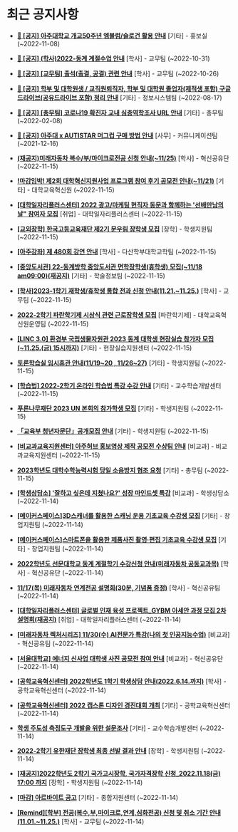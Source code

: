 # 최근 공지사항

* **[📌 [공지] 아주대학교 개교50주년 엠블럼/슬로건 활용 안내](http://ajou.ac.kr/kr/ajou/notice.do?mode=view&amp;articleNo=206180&amp;article.offset=0&amp;articleLimit=30)**
 [기타] - 홍보실 (~2022-11-08)

* **[📌 [공지] (학사)2022-동계 계절수업 안내](http://ajou.ac.kr/kr/ajou/notice.do?mode=view&amp;articleNo=205702&amp;article.offset=0&amp;articleLimit=30)**
 [학사] - 교무팀 (~2022-10-31)

* **[📌 [공지] [교무팀] 출석(출결, 공결) 관련 안내](http://ajou.ac.kr/kr/ajou/notice.do?mode=view&amp;articleNo=205552&amp;article.offset=0&amp;articleLimit=30)**
 [학사] - 교무팀 (~2022-10-26)

* **[📌 [공지] 학부 및 대학원생 / 교직원퇴직자, 학부 및 대학원 졸업자(제적생 포함) 구글드라이브(공유드라이브 포함) 정리 안내](http://ajou.ac.kr/kr/ajou/notice.do?mode=view&amp;articleNo=202858&amp;article.offset=0&amp;articleLimit=30)**
 [기타] - 정보시스템팀 (~2022-08-17)

* **[📌 [공지] [총무팀] 코로나19 확진자 교내 심층역학조사 URL 안내](http://ajou.ac.kr/kr/ajou/notice.do?mode=view&amp;articleNo=180493&amp;article.offset=0&amp;articleLimit=30)**
 [기타] - 총무팀 (~2022-02-08)

* **[📌 [공지] 아주대 x AUTISTAR 머그컵 구매 방법 안내](http://ajou.ac.kr/kr/ajou/notice.do?mode=view&amp;articleNo=147976&amp;article.offset=0&amp;articleLimit=30)**
 [사무] - 커뮤니케이션팀 (~2021-12-16)

* **[(재공지)미래자동차 복수/부/마이크로전공 신청 안내(~11/25)](http://ajou.ac.kr/kr/ajou/notice.do?mode=view&amp;articleNo=206513&amp;article.offset=0&amp;articleLimit=30)**
 [학사] - 혁신공유단 (~2022-11-15)

* **[!마감임박! 제2회 대학혁신지원사업 프로그램 참여 후기 공모전 안내(~11/21)](http://ajou.ac.kr/kr/ajou/notice.do?mode=view&amp;articleNo=206512&amp;article.offset=0&amp;articleLimit=30)**
 [기타] - 대학교육혁신원 (~2022-11-15)

* **[[대학일자리플러스센터] 2022 광고/마케팅 현직자 동문과 함께하는 &#x27;선배만남의 날&quot; 참여자 모집](http://ajou.ac.kr/kr/ajou/notice.do?mode=view&amp;articleNo=206505&amp;article.offset=0&amp;articleLimit=30)**
 [취업] - 대학일자리플러스센터 (~2022-11-15)

* **[[교외장학] 한국고등교육재단 제2기 문우림 장학생 모집](http://ajou.ac.kr/kr/ajou/notice.do?mode=view&amp;articleNo=206492&amp;article.offset=0&amp;articleLimit=30)**
 [장학] - 학생지원팀 (~2022-11-15)

* **[[아주강좌] 제 480회 강연 안내](http://ajou.ac.kr/kr/ajou/notice.do?mode=view&amp;articleNo=206490&amp;article.offset=0&amp;articleLimit=30)**
 [학사] - 다산학부대학교학팀 (~2022-11-15)

* **[[중앙도서관] 22-동계방학 중앙도서관 면학장학생(휴학생) 모집(~11/18 am09:00)(재공지)](http://ajou.ac.kr/kr/ajou/notice.do?mode=view&amp;articleNo=206489&amp;article.offset=0&amp;articleLimit=30)**
 [기타] - 학술정보팀 (~2022-11-15)

* **[[학사]2023-1학기 재학생/휴학생 통합 전과 신청 안내(11.21.~11.25.)](http://ajou.ac.kr/kr/ajou/notice.do?mode=view&amp;articleNo=206484&amp;article.offset=0&amp;articleLimit=30)**
 [학사] - 교무팀 (~2022-11-15)

* **[2022-2학기 파란학기제 시상식 관련 근로장학생 모집](http://ajou.ac.kr/kr/ajou/notice.do?mode=view&amp;articleNo=206476&amp;article.offset=0&amp;articleLimit=30)**
 [파란학기제] - 대학교육혁신원운영팀 (~2022-11-15)

* **[[LINC 3.0] 환경부 국립생물자원관 2023 동계 대학생 현장실습 참가자 모집(~11.25.(금) 15시까지)](http://ajou.ac.kr/kr/ajou/notice.do?mode=view&amp;articleNo=206474&amp;article.offset=0&amp;articleLimit=30)**
 [기타] - 현장실습지원센터 (~2022-11-15)

* **[토론학습실 임시휴관 안내(11/19~20 , 11/26~27)](http://ajou.ac.kr/kr/ajou/notice.do?mode=view&amp;articleNo=206471&amp;article.offset=0&amp;articleLimit=30)**
 [기타] - 학생지원팀 (~2022-11-15)

* **[[학습법] 2022-2학기 온라인 학습법 특강 수강 안내](http://ajou.ac.kr/kr/ajou/notice.do?mode=view&amp;articleNo=206469&amp;article.offset=0&amp;articleLimit=30)**
 [기타] - 교수학습개발센터 (~2022-11-15)

* **[푸른나무재단 2023 UN 본회의 참가학생 모집](http://ajou.ac.kr/kr/ajou/notice.do?mode=view&amp;articleNo=206468&amp;article.offset=0&amp;articleLimit=30)**
 [기타] - 학생지원팀 (~2022-11-15)

* **[「교육부 청년자문단」공개모집 안내](http://ajou.ac.kr/kr/ajou/notice.do?mode=view&amp;articleNo=206463&amp;article.offset=0&amp;articleLimit=30)**
 [기타] - 학생지원팀 (~2022-11-15)

* **[[비교과교육지원센터] 아주허브 홍보영상 제작 공모전 수상팀 안내](http://ajou.ac.kr/kr/ajou/notice.do?mode=view&amp;articleNo=206462&amp;article.offset=0&amp;articleLimit=30)**
 [비교과] - 비교과교육지원센터 (~2022-11-15)

* **[2023학년도 대학수학능력시험 당일 소음방지 협조 요청](http://ajou.ac.kr/kr/ajou/notice.do?mode=view&amp;articleNo=206460&amp;article.offset=0&amp;articleLimit=30)**
 [기타] - 총무팀 (~2022-11-15)

* **[[학생상담소] &#x27;잘하고 싶은데 지쳤나요?&#x27; 성장 마인드셋 특강](http://ajou.ac.kr/kr/ajou/notice.do?mode=view&amp;articleNo=206454&amp;article.offset=0&amp;articleLimit=30)**
 [비교과] - 학생상담소 (~2022-11-14)

* **[[메이커스페이스]3D스캐너를 활용한 스캐닝 운용 기초교육 수강생 모집](http://ajou.ac.kr/kr/ajou/notice.do?mode=view&amp;articleNo=206453&amp;article.offset=0&amp;articleLimit=30)**
 [기타] - 창업지원팀 (~2022-11-14)

* **[[메이커스페이스]스마트폰을 활용한 제품사진 촬영·편집 기초교육 수강생 모집](http://ajou.ac.kr/kr/ajou/notice.do?mode=view&amp;articleNo=206452&amp;article.offset=0&amp;articleLimit=30)**
 [기타] - 창업지원팀 (~2022-11-14)

* **[2022학년도 선문대학교 동계 계절학기 수강신청 안내(미래자동차 공동교과목)](http://ajou.ac.kr/kr/ajou/notice.do?mode=view&amp;articleNo=206445&amp;article.offset=0&amp;articleLimit=30)**
 [학사] - 혁신공유단 (~2022-11-14)

* **[11/17(목) 미래자동차 연계전공 설명회(30분, 기념품 증정)](http://ajou.ac.kr/kr/ajou/notice.do?mode=view&amp;articleNo=206437&amp;article.offset=0&amp;articleLimit=30)**
 [학사] - 혁신공유팀 (~2022-11-14)

* **[[대학일자리플러스센터] 글로벌 인재 육성 프로젝트_GYBM 아세안 과정 모집 2차 설명회(재공지)](http://ajou.ac.kr/kr/ajou/notice.do?mode=view&amp;articleNo=206436&amp;article.offset=0&amp;articleLimit=30)**
 [취업] - 대학일자리플러스센터 (~2022-11-14)

* **[[미래자동차 렉처시리즈] 11/30(수) AI전문가 특강(나의 첫 인공지능수업)](http://ajou.ac.kr/kr/ajou/notice.do?mode=view&amp;articleNo=206432&amp;article.offset=0&amp;articleLimit=30)**
 [비교과] - 혁신공유팀 (~2022-11-14)

* **[[서울대학교] 에너지 신사업 대학생 사진 공모전 참여 안내](http://ajou.ac.kr/kr/ajou/notice.do?mode=view&amp;articleNo=206431&amp;article.offset=0&amp;articleLimit=30)**
 [비교과] - 혁신공유단 (~2022-11-14)

* **[[공학교육혁신센터] 2022학년도 1학기 학생상담 안내(2022.6.14.까지)](http://ajou.ac.kr/kr/ajou/notice.do?mode=view&amp;articleNo=206423&amp;article.offset=0&amp;articleLimit=30)**
 [학사] - 공학교육혁신센터 (~2022-11-14)

* **[[공학교육혁신센터] 2022 캡스톤 디자인 경진대회 개최](http://ajou.ac.kr/kr/ajou/notice.do?mode=view&amp;articleNo=206422&amp;article.offset=0&amp;articleLimit=30)**
 [기타] - 공학교육혁신센터 (~2022-11-14)

* **[학생 주도성 측정도구 개발을 위한 설문조사](http://ajou.ac.kr/kr/ajou/notice.do?mode=view&amp;articleNo=206416&amp;article.offset=0&amp;articleLimit=30)**
 [기타] - 교수학습개발센터 (~2022-11-14)

* **[2022-2학기 유한재단 장학생 최종 선발 결과 안내](http://ajou.ac.kr/kr/ajou/notice.do?mode=view&amp;articleNo=206411&amp;article.offset=0&amp;articleLimit=30)**
 [장학] - 학생지원팀 (~2022-11-14)

* **[[재공지]2022학년도 2학기 국가고시장학, 국가자격장학 신청_2022.11.18(금) 17:00 까지](http://ajou.ac.kr/kr/ajou/notice.do?mode=view&amp;articleNo=206409&amp;article.offset=0&amp;articleLimit=30)**
 [장학] - 학생지원팀 (~2022-11-14)

* **[[마감] 아르바이트 공고](http://ajou.ac.kr/kr/ajou/notice.do?mode=view&amp;articleNo=206408&amp;article.offset=0&amp;articleLimit=30)**
 [기타] - 종합지원센터 (~2022-11-14)

* **[[Remind][학부] 전공(복수,부,마이크로,연계,심화전공) 신청 및 취소 기간 안내 (11.01.~11.25.)](http://ajou.ac.kr/kr/ajou/notice.do?mode=view&amp;articleNo=206405&amp;article.offset=0&amp;articleLimit=30)**
 [학사] - 교무팀 (~2022-11-14)
